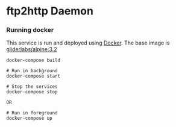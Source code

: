 # ftp2http Daemon #

### Running docker ###

This service is run and deployed using [Docker](https://www.docker.com/).
The base image is [gliderlabs/alpine:3.2](https://github.com/gliderlabs/docker-alpine)

``` sourceCode
docker-compose build

# Run in background
docker-compose start

# Stop the services
docker-compose stop

OR

# Run in foreground
docker-compose up


```
